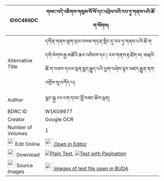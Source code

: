 |ID0C486DC|གསང་བདེ་འཇིགས་གསུམ་སོ་སོ་དང་འབྲེལ་བའི་རབ་ཏུ་གནས་པའི་ཆོ་ག་སོགས། 
| --- | --- 
|Alternative Title |དགོན་གནས་སྟག་བྲལ་བསམ་གཏན་གླིང་དུ་རབ་ཏུ་གནས་པའི་ཆོ་ག་དགེ་ལེགས་རྒྱ་མཚོའི་ཆར་འབེབས་དང་། རབ་གནས་རྟ་ཐོག་མ། ཨརྒའི་ཆོ་ག་བཅས་དཔལ་ལྡན་སྨད་རྒྱུད་པའི་ཕྱག་བཞེས་ལྟར་མཛད་རྒྱུན་ནག་འགྲོས་སུ་བཀོད་པ།
|Author| ལྕང་སྐྱ ༠༢་ངག་དབང་བློ་བཟང་ཆོས་ལྡན།
|BDRC ID | W1KG9977
|Creator | Google OCR
|Number of Volumes| 1
|<img width="25" src="https://img.icons8.com/color/25/000000/edit-property.png">Edit Online| [<img width="25" src="https://avatars.githubusercontent.com/u/45091458?s=200&v=4"> Open in Editor](http://editor.openpecha.org/ID0C486DC)
|<img width="25" src="https://img.icons8.com/fluent/48/000000/download-2.png"/>  Download | [![](https://img.icons8.com/color/20/000000/txt.png)Plain Text](https://github.com/Openpecha/ID0C486DC/releases/download/v2/sang_de_jik_sum_soso_dang_drel_plain_ID0C486DC.zip), [![](https://img.icons8.com/color/20/000000/txt.png)Text with Pagination](https://github.com/Openpecha/ID0C486DC/releases/download/v2/sang_de_jik_sum_soso_dang_drel_pages_ID0C486DC.zip)
|<img width="25" src="https://img.icons8.com/plasticine/100/000000/pictures-folder.png"/>  Source Images | [<img width="25" src="https://library.bdrc.io/icons/BUDA-small.svg"> Images of text file open in BUDA](https://library.bdrc.io/show/bdr:W1KG9977)